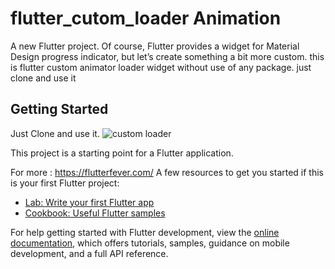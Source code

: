 # flutter_cutom_loader Animation


A new Flutter project.
Of course, Flutter provides a widget for Material Design progress indicator,  but let’s create something a bit more custom. 
this is flutter custom animator loader widget without use of any package.
just clone and use it
## Getting Started
Just Clone and use it.
![custom loader](https://github.com/coderbaba0/flutter_cutom_loader/assets/128967105/f4763231-1f73-4849-a5dd-835cf8ab2b36)

This project is a starting point for a Flutter application.

For more : https://flutterfever.com/
A few resources to get you started if this is your first Flutter project:

- [Lab: Write your first Flutter app](https://docs.flutter.dev/get-started/codelab)
- [Cookbook: Useful Flutter samples](https://docs.flutter.dev/cookbook)

For help getting started with Flutter development, view the
[online documentation](https://docs.flutter.dev/), which offers tutorials,
samples, guidance on mobile development, and a full API reference.
